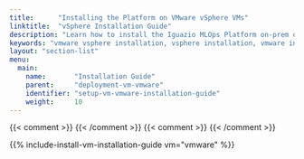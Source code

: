 ```yaml
---
title:      "Installing the Platform on VMware vSphere VMs"
linktitle:  "vSphere Installation Guide"
description: "Learn how to install the Iguazio MLOps Platform on-prem on VMware vSphere VMs."
keywords: "vmware vsphere installation, vsphere installation, vmware installation, vsphere, vmware, vsphere deployment, vmware deployment, provazio, platform installer"
layout: "section-list"
menu:
  main:
    name:       "Installation Guide"
    parent:     "deployment-vm-vmware"
    identifier: "setup-vm-vmware-installation-guide"
    weight:     10
---
```

{{< comment >}}<!-- [ci-no-shcd-in-front-matter] -->
{{< /comment >}}
{{< comment >}}<!-- [SITE-RESTRUCT] Replaces
  intro/setup/on-prem/vm/vmware/installation-guides/vmware-installation-guide.md.
-->
{{< /comment >}}

{{% include-install-vm-installation-guide vm="vmware" %}}

